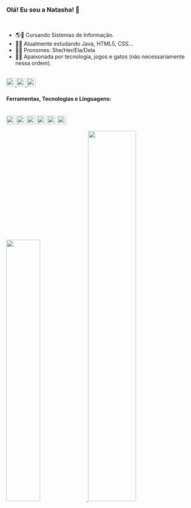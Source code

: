 ### Olá! Eu sou a Natasha! 👾
<br>

- 🌎📖 Cursando Sistemas de Informação.
- 🐱‍💻 Atualmente estudando Java, HTML5, CSS...
- 🐱‍🚀 Pronomes: She/Her/Ela/Dela
- 🌌🌠 Apaixonada por tecnologia, jogos e gatos (não necessariamente nessa ordem).

<br>

<a href="https://www.linkedin.com/in/natashateixeira/">
<img src= "https://img.shields.io/badge/LinkedIn-0077B5?style=for-the-badge&logo=linkedin&logoColor=white" height="23"/>
</a>
<a href="mailto:mahlonat@gmail.com">
<img src= "https://img.shields.io/badge/Gmail-D14836?style=for-the-badge&logo=gmail&logoColor=white" height="23"/>
</a>
<a href="https://www.instagram.com/natasha.tx/">
<img src="https://img.shields.io/badge/Instagram-E4405F?style=for-the-badge&logo=instagram&logoColor=white" alt="instagram" height="23">
</a>

<br>

#### Ferramentas, Tecnologias e Linguagens:

<div style="display:inline_block"><br/>
<img align="center" alt="python" src="https://img.shields.io/badge/Python-FFD43B?style=for-the-badge&logo=python&logoColor=blue" height="23"/>
<img align="center" alt="html5" src="https://img.shields.io/badge/HTML5-E34F26?style=for-the-badge&logo=html5&logoColor=white" height="23"/>
<img align="center" alt="css" src="https://img.shields.io/badge/CSS3-1572B6?style=for-the-badge&logo=css3&logoColor=white" height="23"/>
<img align="center" alt="js" src="https://img.shields.io/badge/JavaScript-F7DF1E?style=for-the-badge&logo=javascript&logoColor=black" height="23"/>
<img align="center" alt="java" src="https://img.shields.io/badge/Java-ED8B00?style=for-the-badge&logo=openjdk&logoColor=white" height="23"/>
<img align="center" alt="mysql" src="https://img.shields.io/badge/MySQL-005C84?style=for-the-badge&logo=mysql&logoColor=white" height="23"/>

</div>

<div><br/>
<a href="https://github.com/natashateixeira">
<img width="42%"  src="https://github-readme-stats.vercel.app/api?username=natashateixeira&show_icons=true&theme=cobalt&include_all_commits=true&count_private=true"/>
<img width="50%" src="https://github-readme-stats.vercel.app/api/top-langs/?username=natashateixeira&layout=compact&langs_count=7&theme=cobalt"/>
</div>
